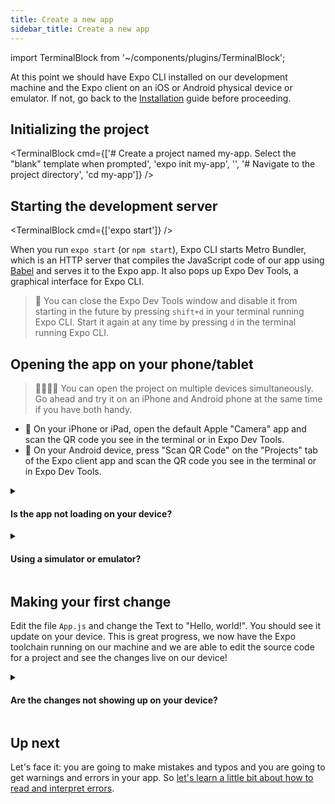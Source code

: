 ```yaml
---
title: Create a new app
sidebar_title: Create a new app
---
```


import TerminalBlock from '~/components/plugins/TerminalBlock';

At this point we should have Expo CLI installed on our development machine and the Expo client on an iOS or Android physical device or emulator. If not, go back to the [Installation](../../get-started/installation/) guide before proceeding.

## Initializing the project

<TerminalBlock cmd={['# Create a project named my-app. Select the "blank" template when prompted', 'expo init my-app', '', '# Navigate to the project directory', 'cd my-app']} />

## Starting the development server

<TerminalBlock cmd={['expo start']} />

When you run `expo start` (or `npm start`), Expo CLI starts Metro Bundler, which is an HTTP server that compiles the JavaScript code of our app using [Babel](https://babeljs.io/) and serves it to the Expo app. It also pops up Expo Dev Tools, a graphical interface for Expo CLI.

> 👋 You can close the Expo Dev Tools window and disable it from starting in the future by pressing `shift+d` in your terminal running Expo CLI. Start it again at any time by pressing `d` in the terminal running Expo CLI.

## Opening the app on your phone/tablet

> 👨‍👩‍👧‍👧 You can open the project on multiple devices simultaneously. Go ahead and try it on an iPhone and Android phone at the same time if you have both handy.

- 🍎 On your iPhone or iPad, open the default Apple "Camera" app and scan the QR code you see in the terminal or in Expo Dev Tools.
- 🤖 On your Android device, press "Scan QR Code" on the "Projects" tab of the Expo client app and scan the QR code you see in the terminal or in Expo Dev Tools.

<details><summary><h4>Is the app not loading on your device?</h4></summary>
<p>

First, make sure that you are on the same wifi network on your computer and your device.

If it still doesn't work, it may be due to the router configuration &mdash; this is common for public networks. You can work around this by choosing the "Tunnel" connection type in Expo Dev Tools, then scanning the QR code again.

> 🐢 Using the "Tunnel" connection type will make app reloads considerably slower than on "LAN" or "Local", so it's best to avoid tunnel when possible. You may want to install a simulator/emulator to speed up development if "Tunnel" is required for accessing your machine from another device on your network.

</p>
</details>

<details><summary><h4>Using a simulator or emulator?</h4></summary>
<p>

If you are using a simulator or emulator, you may find the following Expo CLI keyboard shortcuts to be useful:

- Pressing `i` will open in an [iOS simulator](../../workflow/ios-simulator/).
- Pressing `a` will open in an [Android emulator or connected device](../../workflow/android-studio-emulator/).
- Pressing `w` will open in your browser. Expo supports all major browsers.

</p>
</details>

## Making your first change

Edit the file `App.js` and change the Text to "Hello, world!". You should see it update on your device. This is great progress, we now have the Expo toolchain running on our machine and we are able to edit the source code for a project and see the changes live on our device!

<details style={{paddingTop: 0}}><summary><h4>Are the changes not showing up on your device?</h4></summary>
<p>

The Expo client is configured by default to automatically reload the app whenever a file is changed, but let's just make sure we go over the steps to enable it in case somehow things just aren't working.

- First, make sure you have [development mode enabled in Expo CLI](../../workflow/development-mode/#development-mode).
- Next, close the app and reopen it.
- Once the app is open again, shake your device to reveal the developer menu. If you are using an emulator, press `⌘+d` for iOS or `ctrl+m` for Android.
- If you see `Enable Fast Refresh`, press it. If you see `Disable Fast Refresh`, then dismiss the developer menu. Now try making another change.<br/><br/>

  ![In-app developer menu](/static/images/developer-menu.png)

</p>
</details>

## Up next

Let's face it: you are going to make mistakes and typos and you are going to get warnings and errors in your app. So [let's learn a little bit about how to read and interpret errors](../../get-started/errors/).
